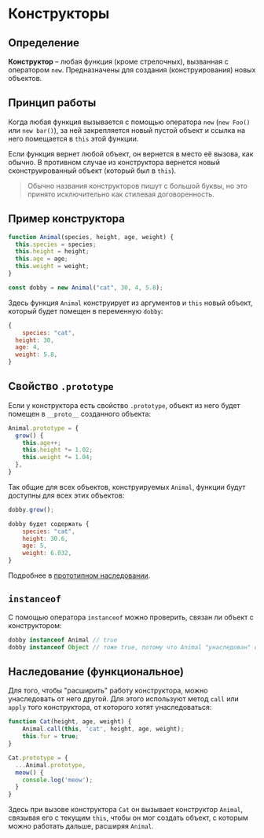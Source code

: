 # Конструкторы

## Определение

**Конструктор** – любая функция (кроме стрелочных), вызванная с  оператором `new`. Предназначены для создания (конструирования) новых объектов. 

## Принцип работы

Когда любая функция вызывается с помощью оператора `new` (`new Foo()` или `new bar()`), за ней закрепляется новый пустой объект и ссылка на него помещается в `this` этой функции. 

Если функция вернет любой объект, он вернется в место её вызова, как обычно. В противном случае из конструктора вернется новый сконструированный объект (который был в `this`). 

> Обычно названия конструкторов пишут с большой буквы, но это принято исключительно как стилевая договоренность. 

## Пример конструктора

```javascript
function Animal(species, height, age, weight) {
  this.species = species;
  this.height = height;
  this.age = age;
  this.weight = weight;
}

const dobby = new Animal("cat", 30, 4, 5.8);
```

Здесь функция `Animal` конструирует из аргументов и `this` новый объект, который будет помещен в переменную `dobby`:

```javascript
{
	species: "cat",
  height: 30,
  age: 4,
  weight: 5.8,
}
```

## Свойство `.prototype`

Если у конструктора есть свойство `.prototype`, объект из него будет помещен в `__proto__` созданного объекта:

```javascript
Animal.prototype = {
  grow() {
    this.age++;
    this.height *= 1.02;
    this.weight *= 1.04;
  },
}
```

Так общие для всех объектов, конструируемых `Animal`, функции будут доступны для всех этих объектов:

```javascript
dobby.grow();
```

```javascript
dobby будет содержать {
	species: "cat",
	height: 30.6,
	age: 5,
	weight: 6.032,
}
```

Подробнее в [прототипном наследовании](prototype.md).

## `instanceof`

С помощью оператора `instanceof` можно проверить, связан ли объект с конструктором:

```javascript
dobby instanceof Animal // true
dobby instanceof Object // тоже true, потому что Animal "унаследован" от Object
```

## Наследование (функциональное)

Для того, чтобы "расширить" работу конструктора, можно унаследовать от него другой. Для этого используют метод `call` или `apply` того конструктора, от которого хотят унаследоваться:

```javascript
function Cat(height, age, weight) {
	Animal.call(this, 'cat', height, age, weight);
	this.fur = true;
}

Cat.prototype = {
  ...Animal.prototype,
  meow() {
    console.log('meow');
  }
}
```

Здесь при вызове конструктора `Cat` он вызывает конструктор `Animal`, связывая его с текущим `this`, чтобы он мог создать объект, с которым можно работать дальше, расширяя `Animal`.

